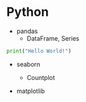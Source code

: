 # Python

* pandas
  * DataFrame, Series
 
```python
print("Hello World!")
```
* seaborn
  * Countplot

* matplotlib
